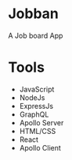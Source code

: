 # Jobban

A Job board App

# Tools
 - JavaScript
 - NodeJs
 - ExpressJs
 - GraphQL
 - Apollo Server
 - HTML/CSS
 - React
 - Apollo Client

